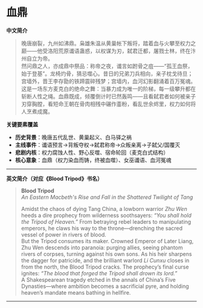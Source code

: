 # 血鼎

**中文简介**  
> 晚唐崩裂，九州如沸鼎。枭雄朱温从黄巢帐下叛将，踏着血与火攀至权力之巅——他受洛阳荒原谶语蛊惑，以权谋为刃，弑君迁都，屠戮士林，终在汴州自立为帝。  
> 然问鼎之人，亦成鼎中祭品：称帝之夜，谶言如跗骨之疽——“孤王血祭，始于登基”。龙椅灼骨，猜忌噬心。昔日的兄弟刀兵相向，亲子枕戈待旦；宫墙外，晋王李存勖的铁蹄震碎残梦；宫墙内，血河幻影翻涌着百万冤魂。  
> 这是一场东方麦克白的绝命之舞：当暴力成为唯一的阶梯，每一级攀升都在斩断人性之绳。血鼎既成，倾覆倒计时已然轰鸣——且看弑君者如何被亲子刃穿胸膛，看短命王朝在骨肉相残中碾作齑粉，看乱世余烬里，权力如何将人烹煮成魔。  

**关键要素覆盖**  
- **历史背景**：晚唐五代乱世、黄巢起义、白马驿之祸  
- **主线事件**：谶语预言→背叛夺权→弑君称帝→众叛亲离→子弑父/国覆灭  
- **悲剧内核**：权力腐蚀人性、野心反噬、宿命轮回（麦克白式结构）  
- **核心意象**：血鼎（权力染血而铸，终被血噬）、女巫谶语、血河冤魂  

---

**英文简介（对应《Blood Tripod》书名）**  
> **Blood Tripod**  
> *An Eastern Macbeth's Rise and Fall in the Shattered Twilight of Tang*  
>  
> Amidst the chaos of dying Tang China, a lowborn warrior *Zhu Wen* heeds a dire prophecy from wilderness soothsayers: *“You shall hold the Tripod of Heaven.”* From betraying rebel leaders to manipulating emperors, he claws his way to the throne—drenching the sacred vessel of power in rivers of blood.  
> But the Tripod consumes its maker. Crowned Emperor of Later Liang, Zhu Wen descends into paranoia: purging allies, seeing phantom rivers of corpses, turning against his own sons. As his heir sharpens the dagger for patricide, and the brilliant warlord *Li Cunxu* closes in from the north, the Blood Tripod cracks. The prophecy’s final curse ignites: *“The blood that forged the Tripod shall drown its lord.”*  
> A Shakespearean tragedy etched in the annals of China’s Five Dynasties—where ambition becomes a sacrificial pyre, and holding heaven’s mandate means bathing in hellfire.  

---

